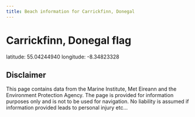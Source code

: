```yaml
---
title: Beach information for Carrickfinn, Donegal
---
```

# Carrickfinn, Donegal <span class="material-icons blue-flag">flag</span>

<div class="location-info">latitude: 55.04244940 longitude: -8.34823328</div>
<div class="met-eireann-warnings"></div>
<div></div>

## Disclaimer

This page contains data from the Marine Institute, 
Met Eireann and the Environment Protection Agency. The page is provided for
information purposes only and is not to be used for navigation. No liability 
is assumed if information provided leads to personal injury etc...